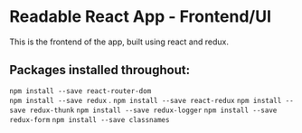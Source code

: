 # Readable React App - Frontend/UI

This is the frontend of the app, built using react and redux.



## Packages installed throughout:
`npm install --save react-router-dom`  
`npm install --save redux` . 
`npm install --save react-redux`
`npm install --save redux-thunk`
`npm install --save redux-logger`
`npm install --save redux-form`
`npm install --save classnames`
